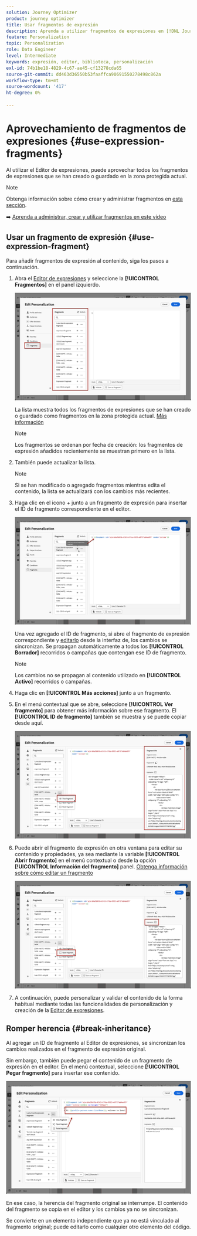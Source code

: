 ```yaml
---
solution: Journey Optimizer
product: journey optimizer
title: Usar fragmentos de expresión
description: Aprenda a utilizar fragmentos de expresiones en [!DNL Journey Optimizer] Editor de expresiones.
feature: Personalization
topic: Personalization
role: Data Engineer
level: Intermediate
keywords: expresión, editor, biblioteca, personalización
exl-id: 74b1be18-4829-4c67-ae45-cf13278cda65
source-git-commit: dd463d36550b53faaffca90691550278498c862a
workflow-type: tm+mt
source-wordcount: '417'
ht-degree: 0%

---
```


# Aprovechamiento de fragmentos de expresiones {#use-expression-fragments}

Al utilizar el Editor de expresiones, puede aprovechar todos los fragmentos de expresiones que se han creado o guardado en la zona protegida actual.

>[!NOTE]
>
>Obtenga información sobre cómo crear y administrar fragmentos en [esta sección](../content-management/fragments.md).

➡️ [Aprenda a administrar, crear y utilizar fragmentos en este vídeo](../content-management/fragments.md#video-fragments)

## Usar un fragmento de expresión {#use-expression-fragment}

Para añadir fragmentos de expresión al contenido, siga los pasos a continuación.

1. Abra el [Editor de expresiones](personalization-build-expressions.md) y seleccione la **[!UICONTROL Fragmentos]** en el panel izquierdo.

   ![](assets/expression-fragments-pane.png)

   La lista muestra todos los fragmentos de expresiones que se han creado o guardado como fragmentos en la zona protegida actual. [Más información](../content-management/fragments.md#create-expression-fragment)

   >[!NOTE]
   >
   >Los fragmentos se ordenan por fecha de creación: los fragmentos de expresión añadidos recientemente se muestran primero en la lista.

1. También puede actualizar la lista.

   >[!NOTE]
   >
   >Si se han modificado o agregado fragmentos mientras edita el contenido, la lista se actualizará con los cambios más recientes.

1. Haga clic en el icono + junto a un fragmento de expresión para insertar el ID de fragmento correspondiente en el editor.

   ![](assets/expression-fragment-add.png)

   Una vez agregado el ID de fragmento, si abre el fragmento de expresión correspondiente y [editarlo](../content-management/fragments.md#edit-fragments) desde la interfaz de, los cambios se sincronizan. Se propagan automáticamente a todos los **[!UICONTROL Borrador]** recorridos o campañas que contengan ese ID de fragmento.

   >[!NOTE]
   >
   >Los cambios no se propagan al contenido utilizado en **[!UICONTROL Activo]** recorridos o campañas.

1. Haga clic en **[!UICONTROL Más acciones]** junto a un fragmento.

1. En el menú contextual que se abre, seleccione **[!UICONTROL Ver fragmento]** para obtener más información sobre ese fragmento. El **[!UICONTROL ID de fragmento]** también se muestra y se puede copiar desde aquí.

   ![](assets/expression-fragment-view.png)

1. Puede abrir el fragmento de expresión en otra ventana para editar su contenido y propiedades, ya sea mediante la variable **[!UICONTROL Abrir fragmento]** en el menú contextual o desde la opción **[!UICONTROL Información del fragmento]** panel. [Obtenga información sobre cómo editar un fragmento](../content-management/fragments.md#edit-fragments)

   ![](assets/expression-fragment-open.png)

1. A continuación, puede personalizar y validar el contenido de la forma habitual mediante todas las funcionalidades de personalización y creación de la [Editor de expresiones](personalization-build-expressions.md).

## Romper herencia {#break-inheritance}

Al agregar un ID de fragmento al Editor de expresiones, se sincronizan los cambios realizados en el fragmento de expresión original.

Sin embargo, también puede pegar el contenido de un fragmento de expresión en el editor. En el menú contextual, seleccione **[!UICONTROL Pegar fragmento]** para insertar ese contenido.

![](assets/expression-fragment-paste.png)

En ese caso, la herencia del fragmento original se interrumpe. El contenido del fragmento se copia en el editor y los cambios ya no se sincronizan.

Se convierte en un elemento independiente que ya no está vinculado al fragmento original; puede editarlo como cualquier otro elemento del código.

<!--
TO REPLACE WITH UPDATED VIDEO ON EXPRESSION FRAGMENTS
## How-to video{#video}

Learn how to use saved personalization library items in a message and how to create and manage personalization library items.

>[!VIDEO](https://video.tv.adobe.com/v/340941?quality=12)
-->

